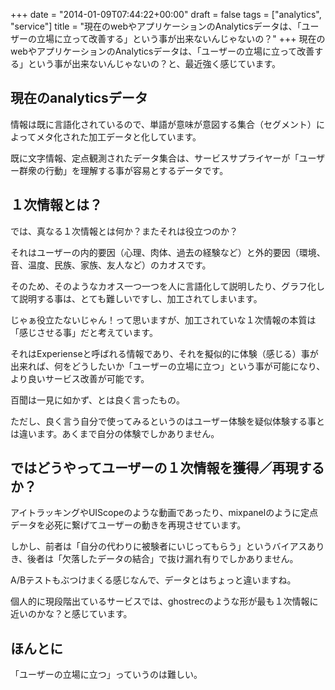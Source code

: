 +++
date = "2014-01-09T07:44:22+00:00"
draft = false
tags = ["analytics", "service"]
title = "現在のwebやアプリケーションのAnalyticsデータは、「ユーザーの立場に立って改善する」という事が出来ないんじゃないの？"
+++
現在のwebやアプリケーションのAnalyticsデータは、「ユーザーの立場に立って改善する」という事が出来ないんじゃないの？と、最近強く感じています。

## 現在のanalyticsデータ

情報は既に言語化されているので、単語が意味が意図する集合（セグメント）によってメタ化された加工データと化しています。

既に文字情報、定点観測されたデータ集合は、サービスサプライヤーが「ユーザー群衆の行動」を理解する事が容易とするデータです。

## １次情報とは？

では、真なる１次情報とは何か？またそれは役立つのか？

それはユーザーの内的要因（心理、肉体、過去の経験など）と外的要因（環境、音、温度、民族、家族、友人など）のカオスです。

そのため、そのようなカオス一つ一つを人に言語化して説明したり、グラフ化して説明する事は、とても難しいですし、加工されてしまいます。

じゃぁ役立たないじゃん！って思いますが、加工されていな１次情報の本質は「感じさせる事」だと考えています。

それはExperienseと呼ばれる情報であり、それを擬似的に体験（感じる）事が出来れば、何をどうしたいか「ユーザーの立場に立つ」という事が可能になり、より良いサービス改善が可能です。

百聞は一見に如かず、とは良く言ったもの。

ただし、良く言う自分で使ってみるというのはユーザー体験を疑似体験する事とは違います。あくまで自分の体験でしかありません。


## ではどうやってユーザーの１次情報を獲得／再現するか？

アイトラッキングやUIScopeのような動画であったり、mixpanelのように定点データを必死に繋げてユーザーの動きを再現させています。

しかし、前者は「自分の代わりに被験者にいじってもらう」というバイアスありき、後者は「欠落したデータの結合」で抜け漏れ有りでしかありません。

A/Bテストもぶつけまくる感じなんで、データとはちょっと違いますね。

個人的に現段階出ているサービスでは、ghostrecのような形が最も１次情報に近いのかな？と感じています。

## ほんとに

「ユーザーの立場に立つ」っていうのは難しい。
